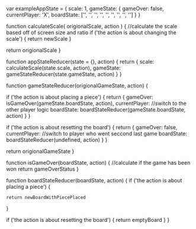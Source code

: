 var exampleAppState = {
  scale: 1,
  gameState: {
    gameOver: false,
    currentPlayer: 'X',
    boardState: ['', '', '', '', '', '', '', '', '']
  }
}

function calculateScale( origionalScale, action ) {
  //calculate the scale based off of screen size and ratio
  if ('the action is about changing the scale') {
    return newScale
  }

  return origionalScale
}

function appStateReducer(state = {}, action) {
  return {
    scale: calculateScale(state.scale, action),
    gameState: gameStateReducer(state.gameState, action)
  }
}

function gameStateReducer(origionalGameState, action) {

  if ('the action is about placing a piece') {
    return {
      gameOver: isGameOver(gameState.boardState, action),
      currentPlayer: //switch to the other player logic
      boardState: boardStateReducer(gameState.boardState, action)
    }
  }

  if ('the action is about resetting the board') {
    return {
      gameOver: false,
      currentPlayer: //switch to player who went seccond last game
      boardState: boardStateReducer(undefined, action)
    }
  }

  return origionalGameState
}

function isGameOver(boardState, action) {
  //calculate if the game has been won
  return gameOverStatus
}

function boardStateReducer(boardState, action) {
  if ('the action is about placing a piece') {

    return newBoardWithPiecePlaced
  }

  if ('the action is about resetting the board') {
    return emptyBoard
  }
}
